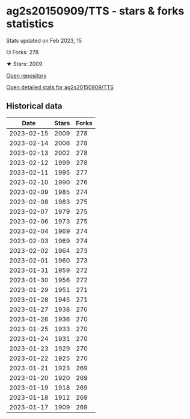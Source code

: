 # ag2s20150909/TTS - stars & forks statistics

Stats updated on Feb 2023, 15

☋ Forks: 278

★ Stars: 2009

[Open repository](https://github.com/ag2s20150909/TTS)

[Open detailed stats for ag2s20150909/TTS](https://reviewgithub.com/rep/ag2s20150909/TTS)

## Historical data
| Date | Stars | Forks |
|------|-------|-------|
| 2023-02-15 | 2009 | 278 | 
| 2023-02-14 | 2006 | 278 | 
| 2023-02-13 | 2002 | 278 | 
| 2023-02-12 | 1999 | 278 | 
| 2023-02-11 | 1995 | 277 | 
| 2023-02-10 | 1990 | 276 | 
| 2023-02-09 | 1985 | 274 | 
| 2023-02-08 | 1983 | 275 | 
| 2023-02-07 | 1979 | 275 | 
| 2023-02-06 | 1973 | 275 | 
| 2023-02-04 | 1969 | 274 | 
| 2023-02-03 | 1969 | 274 | 
| 2023-02-02 | 1964 | 273 | 
| 2023-02-01 | 1960 | 273 | 
| 2023-01-31 | 1959 | 272 | 
| 2023-01-30 | 1956 | 272 | 
| 2023-01-29 | 1951 | 271 | 
| 2023-01-28 | 1945 | 271 | 
| 2023-01-27 | 1938 | 270 | 
| 2023-01-26 | 1936 | 270 | 
| 2023-01-25 | 1933 | 270 | 
| 2023-01-24 | 1931 | 270 | 
| 2023-01-23 | 1929 | 270 | 
| 2023-01-22 | 1925 | 270 | 
| 2023-01-21 | 1923 | 269 | 
| 2023-01-20 | 1920 | 269 | 
| 2023-01-19 | 1918 | 269 | 
| 2023-01-18 | 1912 | 269 | 
| 2023-01-17 | 1909 | 269 | 

